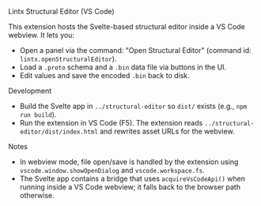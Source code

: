 Lintx Structural Editor (VS Code)

This extension hosts the Svelte-based structural editor inside a VS Code webview. It lets you:

- Open a panel via the command: "Open Structural Editor" (command id: `lintx.openStructuralEditor`).
- Load a `.proto` schema and a `.bin` data file via buttons in the UI.
- Edit values and save the encoded `.bin` back to disk.

Development

- Build the Svelte app in `../structural-editor` so `dist/` exists (e.g., `npm run build`).
- Run the extension in VS Code (F5). The extension reads `../structural-editor/dist/index.html` and rewrites asset URLs for the webview.

Notes

- In webview mode, file open/save is handled by the extension using `vscode.window.showOpenDialog` and `vscode.workspace.fs`.
- The Svelte app contains a bridge that uses `acquireVsCodeApi()` when running inside a VS Code webview; it falls back to the browser path otherwise.


